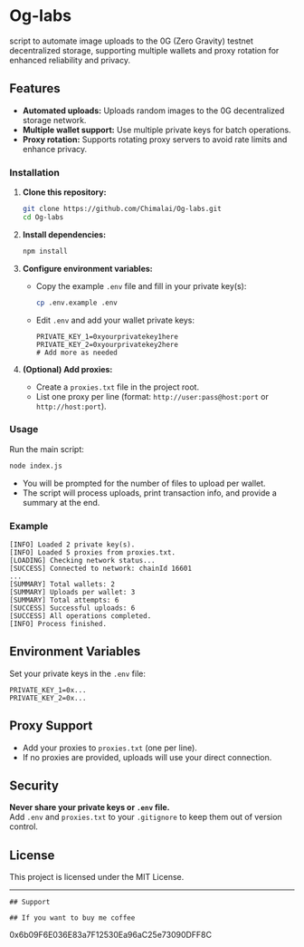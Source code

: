 
# Og-labs
script to automate image uploads to the 0G (Zero Gravity) testnet decentralized storage, supporting multiple wallets and proxy rotation for enhanced reliability and privacy.

## Features

- **Automated uploads:** Uploads random images to the 0G decentralized storage network.
- **Multiple wallet support:** Use multiple private keys for batch operations.
- **Proxy rotation:** Supports rotating proxy servers to avoid rate limits and enhance privacy.


### Installation

1. **Clone this repository:**
   ```sh
   git clone https://github.com/Chimalai/Og-labs.git
   cd Og-labs
   ```

2. **Install dependencies:**
   ```sh
   npm install
   ```

3. **Configure environment variables:**
   - Copy the example `.env` file and fill in your private key(s):
     ```sh
     cp .env.example .env
     ```
   - Edit `.env` and add your wallet private keys:
     ```
     PRIVATE_KEY_1=0xyourprivatekey1here
     PRIVATE_KEY_2=0xyourprivatekey2here
     # Add more as needed
     ```

4. **(Optional) Add proxies:**
   - Create a `proxies.txt` file in the project root.
   - List one proxy per line (format: `http://user:pass@host:port` or `http://host:port`).

### Usage

Run the main script:

```sh
node index.js
```

- You will be prompted for the number of files to upload per wallet.
- The script will process uploads, print transaction info, and provide a summary at the end.

### Example

```
[INFO] Loaded 2 private key(s).
[INFO] Loaded 5 proxies from proxies.txt.
[LOADING] Checking network status...
[SUCCESS] Connected to network: chainId 16601
...
[SUMMARY] Total wallets: 2
[SUMMARY] Uploads per wallet: 3
[SUMMARY] Total attempts: 6
[SUCCESS] Successful uploads: 6
[SUCCESS] All operations completed.
[INFO] Process finished.
```

## Environment Variables

Set your private keys in the `.env` file:

```env
PRIVATE_KEY_1=0x...
PRIVATE_KEY_2=0x...
```

## Proxy Support

- Add your proxies to `proxies.txt` (one per line).
- If no proxies are provided, uploads will use your direct connection.

## Security

**Never share your private keys or `.env` file.**  
Add `.env` and `proxies.txt` to your `.gitignore` to keep them out of version control.

## License

This project is licensed under the MIT License.

---

```
## Support

## If you want to buy me coffee
```
0x6b09F6E036E83a7F12530Ea96aC25e73090DFF8C
```
